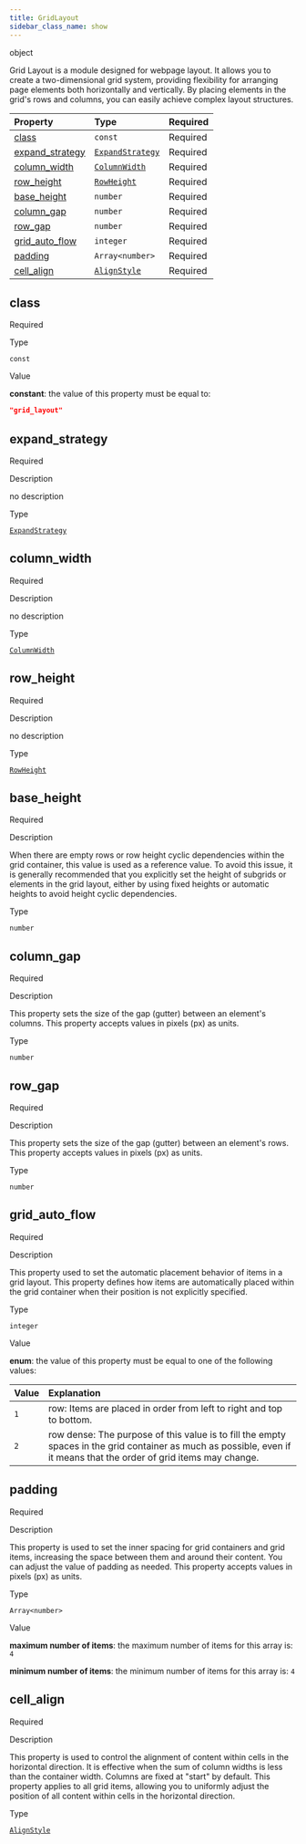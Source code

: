 ```yaml
---
title: GridLayout
sidebar_class_name: show
---
```


<div className="section-type">

<div className="badge-type">object</div>

</div>

Grid Layout is a module designed for webpage layout. It allows you to create a two-dimensional grid system, providing flexibility for arranging page elements both horizontally and vertically. By placing elements in the grid's rows and columns, you can easily achieve complex layout structures.

<div className="property-preview">

<div className="property-table">

| Property                             | Type                                              | Required                                            |
| :----------------------------------- | :------------------------------------------------ | :-------------------------------------------------- |
| [class](#class)                      | `const`                                           | <span className="property-required">Required</span> |
| [expand\_strategy](#expand_strategy) | [`ExpandStrategy`](/specs/layout/expand-strategy) | <span className="property-required">Required</span> |
| [column\_width](#column_width)       | [`ColumnWidth`](/specs/layout/column-width)       | <span className="property-required">Required</span> |
| [row\_height](#row_height)           | [`RowHeight`](/specs/layout/row-height)           | <span className="property-required">Required</span> |
| [base\_height](#base_height)         | `number`                                          | <span className="property-required">Required</span> |
| [column\_gap](#column_gap)           | `number`                                          | <span className="property-required">Required</span> |
| [row\_gap](#row_gap)                 | `number`                                          | <span className="property-required">Required</span> |
| [grid\_auto\_flow](#grid_auto_flow)  | `integer`                                         | <span className="property-required">Required</span> |
| [padding](#padding)                  | `Array<number>`                                   | <span className="property-required">Required</span> |
| [cell\_align](#cell_align)           | [`AlignStyle`](/specs/layout/align-style)         | <span className="property-required">Required</span> |

</div>

</div>

<div className="property">

<div className="property-heading">

## class

<span className="property-required">Required</span>

</div>

<div className="property-item">

Type

`const`

</div>

<div className="property-item">

Value

<div className="value-description">

**constant**: the value of this property must be equal to:

```json
"grid_layout"
```

</div>

</div>

</div>

<div className="property">

<div className="property-heading">

## expand\_strategy

<span className="property-required">Required</span>

</div>

<div className="property-item">

Description

no description

</div>

<div className="property-item">

Type

[`ExpandStrategy`](/specs/layout/expand-strategy)

</div>

</div>

<div className="property">

<div className="property-heading">

## column\_width

<span className="property-required">Required</span>

</div>

<div className="property-item">

Description

no description

</div>

<div className="property-item">

Type

[`ColumnWidth`](/specs/layout/column-width)

</div>

</div>

<div className="property">

<div className="property-heading">

## row\_height

<span className="property-required">Required</span>

</div>

<div className="property-item">

Description

no description

</div>

<div className="property-item">

Type

[`RowHeight`](/specs/layout/row-height)

</div>

</div>

<div className="property">

<div className="property-heading">

## base\_height

<span className="property-required">Required</span>

</div>

<div className="property-item">

Description

When there are empty rows or row height cyclic dependencies within the grid container, this value is used as a reference value. To avoid this issue, it is generally recommended that you explicitly set the height of subgrids or elements in the grid layout, either by using fixed heights or automatic heights to avoid height cyclic dependencies.

</div>

<div className="property-item">

Type

`number`

</div>

</div>

<div className="property">

<div className="property-heading">

## column\_gap

<span className="property-required">Required</span>

</div>

<div className="property-item">

Description

This property sets the size of the gap (gutter) between an element's columns. This property accepts values in pixels (px) as units.

</div>

<div className="property-item">

Type

`number`

</div>

</div>

<div className="property">

<div className="property-heading">

## row\_gap

<span className="property-required">Required</span>

</div>

<div className="property-item">

Description

This property sets the size of the gap (gutter) between an element's rows. This property accepts values in pixels (px) as units.

</div>

<div className="property-item">

Type

`number`

</div>

</div>

<div className="property">

<div className="property-heading">

## grid\_auto\_flow

<span className="property-required">Required</span>

</div>

<div className="property-item">

Description

This property used to set the automatic placement behavior of items in a grid layout.
This property defines how items are automatically placed within the grid container when their position is not explicitly specified.

</div>

<div className="property-item">

Type

`integer`

</div>

<div className="property-item">

Value

<div className="value-description">

**enum**: the value of this property must be equal to one of the following values:

| Value | Explanation                                                                                                                                                                                                   |
| :---- | :------------------------------------------------------------------------------------------------------------------------------------------------------------------------------------------------------------ |
| `1`   | <div className="enum-description">row: Items are placed in order from left to right and top to bottom.</div>                                                                                                  |
| `2`   | <div className="enum-description">row dense: The purpose of this value is to fill the empty spaces in the grid container as much as possible, even if it means that the order of grid items may change.</div> |

</div>

</div>

</div>

<div className="property">

<div className="property-heading">

## padding

<span className="property-required">Required</span>

</div>

<div className="property-item">

Description

This property is used to set the inner spacing for grid containers and grid items, increasing the space between them and around their content. You can adjust the value of padding as needed. This property accepts values in pixels (px) as units.

</div>

<div className="property-item">

Type

`Array<number>`

</div>

<div className="property-item">

Value

<div className="value-description">

**maximum number of items**: the maximum number of items for this array is: `4`

**minimum number of items**: the minimum number of items for this array is: `4`

</div>

</div>

</div>

<div className="property">

<div className="property-heading">

## cell\_align

<span className="property-required">Required</span>

</div>

<div className="property-item">

Description

This property is used to control the alignment of content within cells in the horizontal direction.
It is effective when the sum of column widths is less than the container width. Columns are fixed at "start" by default.
This property applies to all grid items, allowing you to uniformly adjust the position of all content within cells in the horizontal direction.

</div>

<div className="property-item">

Type

[`AlignStyle`](/specs/layout/align-style)

</div>

</div>
